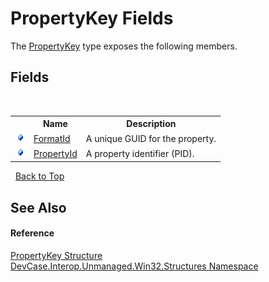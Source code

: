# PropertyKey Fields
 

The <a href="T_DevCase_Interop_Unmanaged_Win32_Structures_PropertyKey">PropertyKey</a> type exposes the following members.


## Fields
&nbsp;<table><tr><th></th><th>Name</th><th>Description</th></tr><tr><td>![Public field](media/pubfield.gif "Public field")</td><td><a href="F_DevCase_Interop_Unmanaged_Win32_Structures_PropertyKey_FormatId">FormatId</a></td><td>
A unique GUID for the property.</td></tr><tr><td>![Public field](media/pubfield.gif "Public field")</td><td><a href="F_DevCase_Interop_Unmanaged_Win32_Structures_PropertyKey_PropertyId">PropertyId</a></td><td>
A property identifier (PID).</td></tr></table>&nbsp;
<a href="#propertykey-fields">Back to Top</a>

## See Also


#### Reference
<a href="T_DevCase_Interop_Unmanaged_Win32_Structures_PropertyKey">PropertyKey Structure</a><br /><a href="N_DevCase_Interop_Unmanaged_Win32_Structures">DevCase.Interop.Unmanaged.Win32.Structures Namespace</a><br />